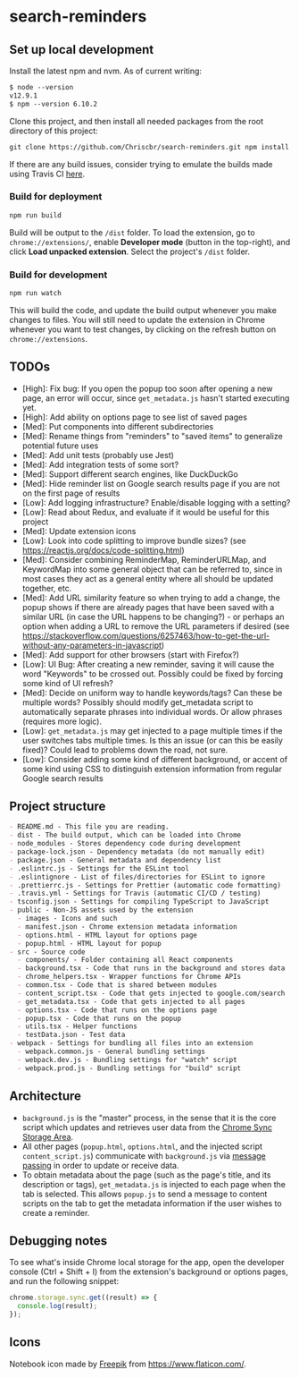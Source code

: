 # search-reminders

## Set up local development

Install the latest npm and nvm. As of current writing:

```markdown
$ node --version
v12.9.1
$ npm --version 6.10.2
```

Clone this project, and then install all needed packages from the root directory
of this project:

```markdown
git clone https://github.com/Chriscbr/search-reminders.git npm install
```

If there are any build issues, consider trying to emulate the builds made using
Travis CI [here](https://travis-ci.org/Chriscbr/search-reminders/builds/).

### Build for deployment

```markdown
npm run build
```

Build will be output to the `/dist` folder. To load the extension, go to
`chrome://extensions/`, enable **Developer mode** (button in the top-right), and
click **Load unpacked extension**. Select the project's `/dist` folder.

### Build for development

```markdown
npm run watch
```

This will build the code, and update the build output whenever you make changes
to files. You will still need to update the extension in Chrome whenever you
want to test changes, by clicking on the refresh button on
`chrome://extensions`.

## TODOs

- [High]: Fix bug: If you open the popup too soon after opening a new page, an
  error will occur, since `get_metadata.js` hasn't started executing yet.
- [High]: Add ability on options page to see list of saved pages
- [Med]: Put components into different subdirectories
- [Med]: Rename things from "reminders" to "saved items" to generalize potential
  future uses
- [Med]: Add unit tests (probably use Jest)
- [Med]: Add integration tests of some sort?
- [Med]: Support different search engines, like DuckDuckGo
- [Med]: Hide reminder list on Google search results page if you are not on the
  first page of results
- [Low]: Add logging infrastructure? Enable/disable logging with a setting?
- [Low]: Read about Redux, and evaluate if it would be useful for this project
- [Med]: Update extension icons
- [Low]: Look into code splitting to improve bundle sizes? (see
  <https://reactjs.org/docs/code-splitting.html>)
- [Med]: Consider combining ReminderMap, ReminderURLMap, and KeywordMap into
  some general object that can be referred to, since in most cases they act as a
  general entity where all should be updated together, etc.
- [Med]: Add URL similarity feature so when trying to add a change, the popup
  shows if there are already pages that have been saved with a similar URL (in
  case the URL happens to be changing?) - or perhaps an option when adding a URL
  to remove the URL parameters if desired (see
  <https://stackoverflow.com/questions/6257463/how-to-get-the-url-without-any-parameters-in-javascript>)
- [Med]: Add support for other browsers (start with Firefox?)
- [Low]: UI Bug: After creating a new reminder, saving it will cause the word
  "Keywords" to be crossed out. Possibly could be fixed by forcing some kind of
  UI refresh?
- [Med]: Decide on uniform way to handle keywords/tags? Can these be multiple
  words? Possibly should modify get_metadata script to automatically separate
  phrases into individual words. Or allow phrases (requires more logic).
- [Low]: `get_metadata.js` may get injected to a page multiple times if the user
  switches tabs multiple times. Is this an issue (or can this be easily fixed)?
  Could lead to problems down the road, not sure.
- [Low]: Consider adding some kind of different background, or accent of some
  kind using CSS to distinguish extension information from regular Google search
  results

## Project structure

```markdown
- README.md - This file you are reading.
- dist - The build output, which can be loaded into Chrome
- node_modules - Stores dependency code during development
- package-lock.json - Dependency metadata (do not manually edit)
- package.json - General metadata and dependency list
- .eslintrc.js - Settings for the ESLint tool
- .eslintignore - List of files/directories for ESLint to ignore
- .prettierrc.js - Settings for Prettier (automatic code formatting)
- .travis.yml - Settings for Travis (automatic CI/CD / testing)
- tsconfig.json - Settings for compiling TypeScript to JavaScript
- public - Non-JS assets used by the extension
  - images - Icons and such
  - manifest.json - Chrome extension metadata information
  - options.html - HTML layout for options page
  - popup.html - HTML layout for popup
- src - Source code
  - components/ - Folder containing all React components
  - background.tsx - Code that runs in the background and stores data
  - chrome_helpers.tsx - Wrapper functions for Chrome APIs
  - common.tsx - Code that is shared between modules
  - content_script.tsx - Code that gets injected to google.com/search
  - get_metadata.tsx - Code that gets injected to all pages
  - options.tsx - Code that runs on the options page
  - popup.tsx - Code that runs on the popup
  - utils.tsx - Helper functions
  - testData.json - Test data
- webpack - Settings for bundling all files into an extension
  - webpack.common.js - General bundling settings
  - webpack.dev.js - Bundling settings for "watch" script
  - webpack.prod.js - Bundling settings for "build" script
```

## Architecture

- `background.js` is the "master" process, in the sense that it is the core
  script which updates and retrieves user data from the
  [Chrome Sync Storage Area](https://developer.chrome.com/extensions/storage).
- All other pages (`popup.html`, `options.html`, and the injected script
  `content_script.js`) communicate with `background.js` via
  [message passing](https://developer.chrome.com/extensions/messaging) in order
  to update or receive data.
- To obtain metadata about the page (such as the page's title, and its
  description or tags), `get_metadata.js` is injected to each page when the tab
  is selected. This allows `popup.js` to send a message to content scripts on
  the tab to get the metadata information if the user wishes to create a
  reminder.

## Debugging notes

To see what's inside Chrome local storage for the app, open the developer
console (Ctrl + Shift + I) from the extension's background or options pages, and
run the following snippet:

```javascript
chrome.storage.sync.get((result) => {
  console.log(result);
});
```

## Icons

Notebook icon made by [Freepik](https://www.flaticon.com/authors/freepik) from
<https://www.flaticon.com/>.
